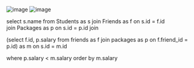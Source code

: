 ![image](https://user-images.githubusercontent.com/78076248/117680280-4d59f180-b1b1-11eb-827e-a3734c17a303.png)
![image](https://user-images.githubusercontent.com/78076248/117680322-58148680-b1b1-11eb-81e3-131973b6ea45.png)

select  s.name from Students as s
join Friends as f on s.id = f.id  
join Packages as p on s.id = p.id
join

(select f.id, p.salary from friends as f 
join packages as p on f.friend_id = p.id) as m on s.id = m.id

where p.salary < m.salary
order by m.salary 
